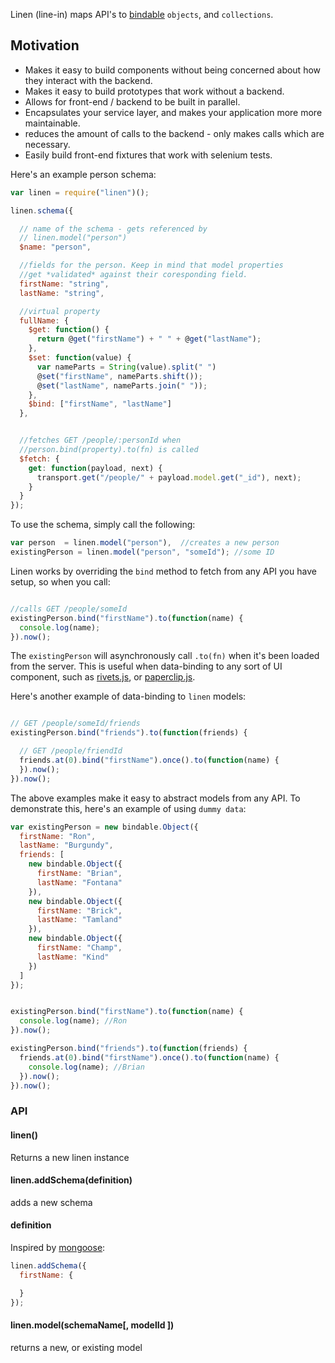 Linen (line-in) maps API's to [bindable](/classdojo/bindable.js) `objects`, and `collections`. 

## Motivation

- Makes it easy to build components without being concerned about how they interact with the backend.
- Makes it easy to build prototypes that work without a backend.
- Allows for front-end / backend to be built in parallel.
- Encapsulates your service layer, and makes your application more more maintainable. 
- reduces the amount of calls to the backend - only makes calls which are necessary.
- Easily build front-end fixtures that work with selenium tests.



Here's an example person schema:

```javascript
var linen = require("linen")();

linen.schema({

  // name of the schema - gets referenced by 
  // linen.model("person")
  $name: "person",

  //fields for the person. Keep in mind that model properties
  //get *validated* against their coresponding field. 
  firstName: "string",
  lastName: "string",

  //virtual property
  fullName: {
    $get: function() {
      return @get("firstName") + " " + @get("lastName");
    },
    $set: function(value) {
      var nameParts = String(value).split(" ")
      @set("firstName", nameParts.shift());
      @set("lastName", nameParts.join(" "));
    },
    $bind: ["firstName", "lastName"]
  },


  //fetches GET /people/:personId when
  //person.bind(property).to(fn) is called
  $fetch: {
    get: function(payload, next) {
      transport.get("/people/" + payload.model.get("_id"), next);
    }
  }
});
```

To use the schema, simply call the following:

```javascript
var person  = linen.model("person"),  //creates a new person
existingPerson = linen.model("person", "someId"); //some ID
```

Linen works by overriding the `bind` method to fetch from any API you have setup, so when you call:

```javascript

//calls GET /people/someId
existingPerson.bind("firstName").to(function(name) {
  console.log(name); 
}).now();
```

The `existingPerson` will asynchronously call `.to(fn)` when it's been loaded from the server. This is useful when data-binding to any sort of UI component, such as [rivets.js](http://rivetsjs.com/), or [paperclip.js](classdojo/paperclip.js).

Here's another example of data-binding to `linen` models:

```javascript

// GET /people/someId/friends
existingPerson.bind("friends").to(function(friends) {

  // GET /people/friendId
  friends.at(0).bind("firstName").once().to(function(name) {
  }).now();
}).now();
```

The above examples make it easy to abstract models from any API. To demonstrate this, here's an example of using `dummy data`:


```javascript
var existingPerson = new bindable.Object({
  firstName: "Ron",
  lastName: "Burgundy",
  friends: [
    new bindable.Object({
      firstName: "Brian",
      lastName: "Fontana"
    }),
    new bindable.Object({
      firstName: "Brick",
      lastName: "Tamland"
    }),
    new bindable.Object({
      firstName: "Champ",
      lastName: "Kind"
    })
  ]
});


existingPerson.bind("firstName").to(function(name) {
  console.log(name); //Ron 
}).now();

existingPerson.bind("friends").to(function(friends) {
  friends.at(0).bind("firstName").once().to(function(name) {
    console.log(name); //Brian
  }).now();
}).now();
```


### API

#### linen()

Returns a new linen instance

#### linen.addSchema(definition)

adds a new schema

#### definition

Inspired by [mongoose](http://mongoosejs.com/):

```javascript
linen.addSchema({
  firstName: {

  }
});
```

#### linen.model(schemaName[, modelId ])

returns a new, or existing model




